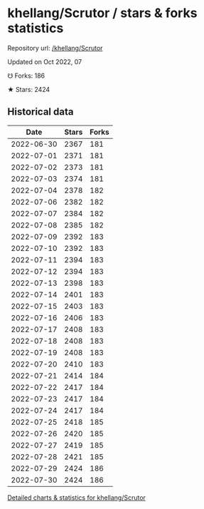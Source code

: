 # khellang/Scrutor / stars & forks statistics

Repository url: [/khellang/Scrutor](https://github.com/khellang/Scrutor)

Updated on Oct 2022, 07

☋ Forks: 186

★ Stars: 2424

## Historical data
| Date | Stars | Forks |
|------|-------|-------|
| 2022-06-30 | 2367 | 181 | 
| 2022-07-01 | 2371 | 181 | 
| 2022-07-02 | 2373 | 181 | 
| 2022-07-03 | 2374 | 181 | 
| 2022-07-04 | 2378 | 182 | 
| 2022-07-06 | 2382 | 182 | 
| 2022-07-07 | 2384 | 182 | 
| 2022-07-08 | 2385 | 182 | 
| 2022-07-09 | 2392 | 183 | 
| 2022-07-10 | 2392 | 183 | 
| 2022-07-11 | 2394 | 183 | 
| 2022-07-12 | 2394 | 183 | 
| 2022-07-13 | 2398 | 183 | 
| 2022-07-14 | 2401 | 183 | 
| 2022-07-15 | 2403 | 183 | 
| 2022-07-16 | 2406 | 183 | 
| 2022-07-17 | 2408 | 183 | 
| 2022-07-18 | 2408 | 183 | 
| 2022-07-19 | 2408 | 183 | 
| 2022-07-20 | 2410 | 183 | 
| 2022-07-21 | 2414 | 184 | 
| 2022-07-22 | 2417 | 184 | 
| 2022-07-23 | 2417 | 184 | 
| 2022-07-24 | 2417 | 184 | 
| 2022-07-25 | 2418 | 185 | 
| 2022-07-26 | 2420 | 185 | 
| 2022-07-27 | 2419 | 185 | 
| 2022-07-28 | 2421 | 185 | 
| 2022-07-29 | 2424 | 186 | 
| 2022-07-30 | 2424 | 186 | 


[Detailed charts & statistics for khellang/Scrutor](https://reviewgithub.com/rep/khellang/Scrutor)
